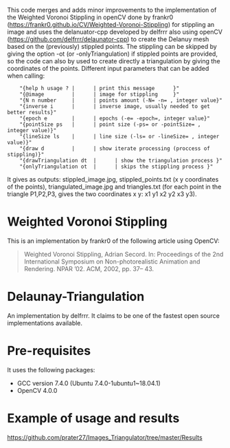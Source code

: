 This code merges and adds minor improvements to the implementation of the Weighted Voronoi Stippling in openCV done by frankr0 (https://frankr0.github.io/CV/Weighted-Voronoi-Stippling) for stippling an image and uses the delanuator-cpp  developed by delfrrr also using openCV (https://github.com/delfrrr/delaunator-cpp) to create the Delanuy mesh based on the (previously) stippled points. The stippling can be skipped by giving the option -ot (or -onlyTriangulation) if stippled points are provided, so the code can also by used to create directly a triangulation by giving the coordinates of the points. 
Different input parameters that can be added when calling:
>
	    "{help h usage ? |      | print this message      }"
	    "{@image         |      | image for stippling     }"
	    "{N n number     |      | points amount (-N= -n= , integer value}"
	    "{inverse i      |      | inverse image, usually needed to get better results}"
	    "{epoch e        |      | epochs (-e= -epoch=, integer value}"
	    "{pointSize ps   |      | point size (-ps= or -pointSize= , integer value)}"
	    "{lineSize ls    |      | line size (-ls= or -lineSize= , integer value)}"
	    "{draw d         |      | show iterate processing (proccess of stippling)}"
	    "{drawTriangulation dt  |      | show the triangulation process }"
	    "{onlyTriangulation ot  |      | skips the stippling process }"
	    

It gives as outputs: stippled_image.jpg, stippled_points.txt (x y coordinates of the points), triangulated_image.jpg and triangles.txt (for each point in the triangle P1,P2,P3, gives the two coordinates x y: x1 y1 x2 y2 x3 y3).

# Weighted Voronoi Stippling

This is an implementation by frankr0 of the following article using OpenCV:

> Weighted Voronoi Stippling, Adrian Secord. In: Proceedings of the 2nd International Symposium on Non-photorealistic Animation and Rendering. NPAR ’02. ACM, 2002, pp. 37– 43.

# Delaunay-Triangulation

An implementation by delfrrr. It claims to be one of the fastest open source implementations available.

# Pre-requisites
It uses the following packages:
- GCC version 7.4.0 (Ubuntu 7.4.0-1ubuntu1~18.04.1) 
- OpenCV 4.0.0

# Example of usage and results
https://github.com/prater27/Images_Triangulator/tree/master/Results

